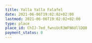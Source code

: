 ```yaml
---
title: Yalla Yalla Falafel
date: 2021-06-06T19:02:02+02:00
lastmod: 2021-06-06T19:02:02+02:00
type: place
place_id: ChIJ-7ed_fwnsUcR3WFN6UllDQ0
payment_status: 0
---
```

